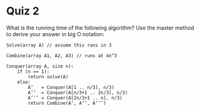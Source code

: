# Quiz 2

What is the running time of the following algorithm? Use the master method to derive your answer in big O notation:

```
Solve(array A) // assume this runs in 3

Combine(array A1, A2, A3) // runs at 4n^3

Conquer(array A, size n):
	if (n == 1):
		return solve(A)
	else:
		A’   = Conquer(A[1 .. n/3], n/3)
		A’’  = Conquer(A[n/3+1 .. 2n/3], n/3)
		A’’’ = Conquer(A[2n/3+1 .. n], n/3)
		return Combine(A’, A’’, A’’’)
```

